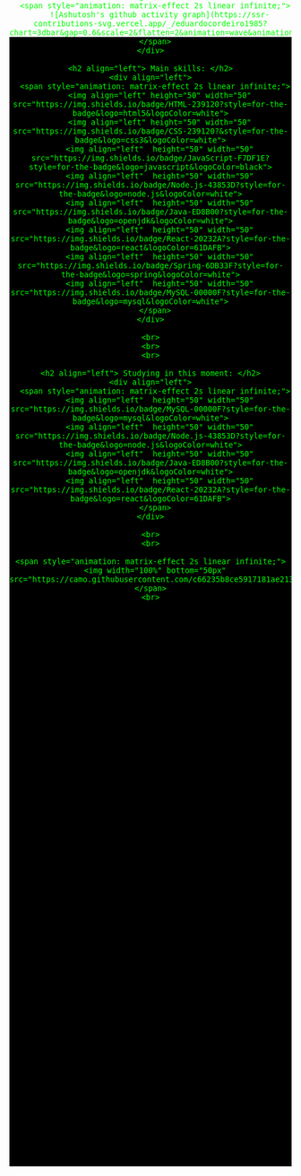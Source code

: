 <div style="background-color: #000; color: #0f0; font-family: monospace; font-size: 16px; text-align: center;">
  <div style="position: relative; top: 50%; transform: translateY(-50%);">

    <span style="animation: matrix-effect 2s linear infinite;">
      <img width="100%" bottom="50px" src="https://camo.githubusercontent.com/d323bf92adb96c6b2f1fe6d7a1f4ab7fb8cd328db04cb5d9ce8efbd84a7d7813/68747470733a2f2f6361707375652d72656e6465722e76657263656c2e6170702f6170693f747970653d776176696e6726636f6c6f723d303062666266266865696768743d3132302673656374696f6e3d686561646572"/>
    </span>

    <br>

    <span style="animation: matrix-effect 2s linear infinite;">
      [![Typing SVG](https://readme-typing-svg.herokuapp.com?font=Fira+Code&weight=280&size=50&duration=4000&pause=1000&color=00bfbf¢er=true&vCenter=true&random=false&width=1000&lines=Hello%2C+my+name+is+Eduardo+Cordeiro;I'm+38+years+old;I'm+a+Web+FullStack+Developer;I'm+from+Fortaleza+Ceará+Brazil;welcome%3A)](https://git.io/typing-svg)
    </span>

    <br>

    <div align="center">
      <span style="animation: matrix-effect 2s linear infinite;">
        <img width="49%" height="195px" src="https://github-readme-stats.vercel.app/api?username=eduardocordeiro1985&show_icons=true&count_private=true&hide_border=true&title_color=00bfbf&icon_color=00bfbf&text_color=c9d1d9&bg_color=0d1117" alt="Eduardo Cordeiro1985 github stats" />
      </span>
      <span style="animation: matrix-effect 2s linear infinite;">
        <img width="41%" height="195px" src="https://github-readme-stats.vercel.app/api/top-langs/?username=eduardocordeiro1985&layout=compact&hide_border=true&title_color=00bfbf&text_color=00bfbf&bg_color=0d1117" />
      </span>
    </div>

    <div align="center">
      <span style="animation: matrix-effect 2s linear infinite;">
        <a href="https://instagram.com/duducordeiro17" target="_blank">
          <img align="center" height="60" width="70" src="https://img.shields.io/badge/Instagram-E4405F?style=for-the-badge&logo=instagram&logoColor=white">
        </a>
      </span>

      <span style="animation: matrix-effect 2s linear infinite;">
        <a href="mailto:peduardocordeiro@gmail.com">
          <img align="center"  height="60" width="70" src="https://img.shields.io/badge/Gmail-D14836?style=for-the-badge&logo=gmail&logoColor=white">
        </a>
      </span>

      <span style="animation: matrix-effect 2s linear infinite;">
        <a  href="https://www.linkedin.com/in/eduardo-cordeiro-dev/" target=_blank>
          <img align="center"  height="60" width="70" src="https://img.shields.io/badge/LinkedIn-0077B5?style=for-the-badge&logo=linkedin&logoColor=white">
        </a>
      </span>
    </div>

    <div align="center" >
      <span style="animation: matrix-effect 2s linear infinite;">
        ![Ashutosh's github activity graph](https://ssr-contributions-svg.vercel.app/_/eduardocordeiro1985?chart=3dbar&gap=0.6&scale=2&flatten=2&animation=wave&animation_duration=1&animation_delay=0.05&animation_amplitude=20&animation_frequency=0.5&animation_wave_center=10_0&format=svg&weeks=30&theme=dracula)
      </span>
    </div>

    <h2 align="left"> Main skills: </h2>
    <div align="left">
      <span style="animation: matrix-effect 2s linear infinite;">
        <img align="left" height="50" width="50" src="https://img.shields.io/badge/HTML-239120?style=for-the-badge&logo=html5&logoColor=white">
        <img align="left" height="50" width="50" src="https://img.shields.io/badge/CSS-239120?&style=for-the-badge&logo=css3&logoColor=white">
        <img align="left"  height="50" width="50" src="https://img.shields.io/badge/JavaScript-F7DF1E?style=for-the-badge&logo=javascript&logoColor=black">
        <img align="left"  height="50" width="50" src="https://img.shields.io/badge/Node.js-43853D?style=for-the-badge&logo=node.js&logoColor=white">
        <img align="left"  height="50" width="50" src="https://img.shields.io/badge/Java-ED8B00?style=for-the-badge&logo=openjdk&logoColor=white">
        <img align="left"  height="50" width="50" src="https://img.shields.io/badge/React-20232A?style=for-the-badge&logo=react&logoColor=61DAFB">
        <img align="left"  height="50" width="50" src="https://img.shields.io/badge/Spring-6DB33F?style=for-the-badge&logo=spring&logoColor=white">
        <img align="left"  height="50" width="50" src="https://img.shields.io/badge/MySQL-00000F?style=for-the-badge&logo=mysql&logoColor=white">
      </span>
    </div>

    <br>
    <br>
    <br>

    <h2 align="left"> Studying in this moment: </h2>
    <div align="left">
      <span style="animation: matrix-effect 2s linear infinite;">
        <img align="left"  height="50" width="50" src="https://img.shields.io/badge/MySQL-00000F?style=for-the-badge&logo=mysql&logoColor=white">
        <img align="left"  height="50" width="50" src="https://img.shields.io/badge/Node.js-43853D?style=for-the-badge&logo=node.js&logoColor=white">
        <img align="left"  height="50" width="50" src="https://img.shields.io/badge/Java-ED8B00?style=for-the-badge&logo=openjdk&logoColor=white">
        <img align="left"  height="50" width="50" src="https://img.shields.io/badge/React-20232A?style=for-the-badge&logo=react&logoColor=61DAFB">
      </span>
    </div>

    <br>
    <br>

    <span style="animation: matrix-effect 2s linear infinite;">
      <img width="100%" bottom="50px" src="https://camo.githubusercontent.com/c66235b8ce5917181ae21327d19696e716710ace0a4495ac4f8c998d825332b3/68747470733a2f2f63617073756c652d72656e6465722e76657263656c2e6170702f6170693f747970653d776176696e6726636f6c6f723d303062666266266865696768743d3132302673656374696f6e3d666f6f746572"/>
    </span>
    <br>

  </div>
</div>

<style>
  @keyframes matrix-effect {
    0% { text-shadow: 0 0 10px #0f0, 0 0 20px #0f0, 0 0 30px #0f0; }
    50% { text-shadow: 0 0 10px #0f0, 0 0 20px #0f0, 0 0 30px #0f0; }
    100% { text-shadow: 0 0 10px #0f0, 0 0 20px #0f0, 0 0 30px #0f0; }
  }
</style>
